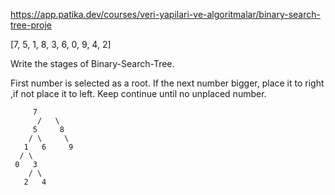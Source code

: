 https://app.patika.dev/courses/veri-yapilari-ve-algoritmalar/binary-search-tree-proje

[7, 5, 1, 8, 3, 6, 0, 9, 4, 2] 

Write the stages of Binary-Search-Tree.

First number is selected as a root. 
If the next number bigger, place it to right ,if not place it to left. 
Keep continue until no unplaced number.

    	 7
          /   \
         5     8
        / \     \
       1   6     9
      / \
     0   3
        / \
       2   4

